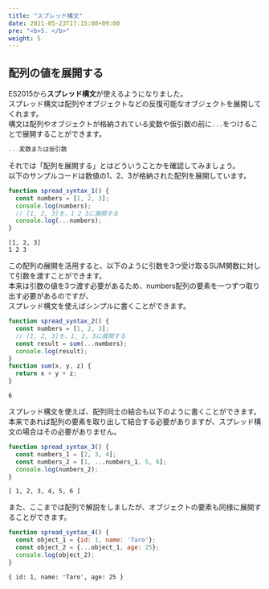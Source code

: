 ```yaml
---
title: "スプレッド構文"
date: 2021-05-23T17:15:08+09:00
pre: "<b>5. </b>"
weight: 5
---
```

## 配列の値を展開する
ES2015から**スプレッド構文**が使えるようになりました。  
スプレッド構文は配列やオブジェクトなどの反復可能なオブジェクトを展開してくれます。  
構文は配列やオブジェクトが格納されている変数や仮引数の前に`...`をつけることで展開することができます。
```js
...変数または仮引数
```
それでは「配列を展開する」とはどういうことかを確認してみましょう。  
以下のサンプルコードは数値の1、2、3が格納された配列を展開しています。
```js
function spread_syntax_1() {
  const numbers = [1, 2, 3];
  console.log(numbers);
  // [1, 2, 3]を、1 2 3に展開する
  console.log(...numbers);
}
```
```
[1, 2, 3]
1 2 3
```
この配列の展開を活用すると、以下のように引数を3つ受け取るSUM関数に対して引数を渡すことができます。  
本来は引数の値を3つ渡す必要があるため、numbers配列の要素を一つずつ取り出す必要があるのですが、  
スプレッド構文を使えばシンプルに書くことができます。
```js
function spread_syntax_2() {
  const numbers = [1, 2, 3];
  // [1, 2, 3]を、1, 2, 3に展開する
  const result = sum(...numbers);
  console.log(result);
}
function sum(x, y, z) {
  return x + y + z;
}
```
```
6
```
スプレッド構文を使えば、配列同士の結合も以下のように書くことができます。  
本来であれば配列の要素を取り出して結合する必要がありますが、スプレッド構文の場合はその必要がありません。
```js
function spread_syntax_3() {
  const numbers_1 = [2, 3, 4];
  const numbers_2 = [1, ...numbers_1, 5, 6];
  console.log(numbers_2);
}
```
```
[ 1, 2, 3, 4, 5, 6 ]
```
また、ここまでは配列で解説をしましたが、オブジェクトの要素も同様に展開することができます。
```js
function spread_syntax_4() {
  const object_1 = {id: 1, name: 'Taro'};
  const object_2 = {...object_1, age: 25};
  console.log(object_2);
}
```
```
{ id: 1, name: 'Taro', age: 25 }
```
